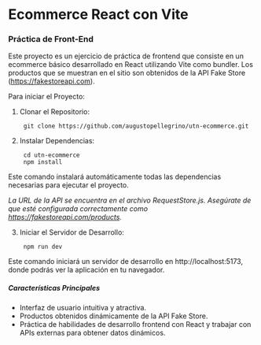 # Ecommerce React con Vite
### Práctica de Front-End

Este proyecto es un ejercicio de práctica de frontend que consiste en un ecommerce básico desarrollado en React utilizando Vite como bundler. Los productos que se muestran en el sitio son obtenidos de la API Fake Store (https://fakestoreapi.com).

Para iniciar el Proyecto:

1. Clonar el Repositorio:

        git clone https://github.com/augustopellegrino/utn-ecommerce.git

2. Instalar Dependencias:

        cd utn-ecommerce
        npm install

Este comando instalará automáticamente todas las dependencias necesarias para ejecutar el proyecto.

*La URL de la API se encuentra en el archivo RequestStore.js. Asegúrate de que esté configurada correctamente como https://fakestoreapi.com/products.*

3. Iniciar el Servidor de Desarrollo:

        npm run dev

Este comando iniciará un servidor de desarrollo en http://localhost:5173, donde podrás ver la aplicación en tu navegador.

##### Características Principales

- Interfaz de usuario intuitiva y atractiva.
- Productos obtenidos dinámicamente de la API Fake Store.
- Práctica de habilidades de desarrollo frontend con React y trabajar con APIs externas para obtener datos dinámicos.